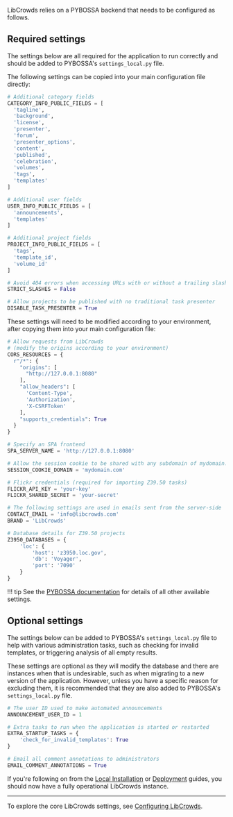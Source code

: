 LibCrowds relies on a PYBOSSA backend that needs to be configured as follows.

## Required settings

The settings below are all required for the application to run correctly and
should be added to PYBOSSA's `settings_local.py` file.

The following settings can be copied into your main configuration file
directly:

```python
# Additional category fields
CATEGORY_INFO_PUBLIC_FIELDS = [
  'tagline',
  'background',
  'license',
  'presenter',
  'forum',
  'presenter_options',
  'content',
  'published',
  'celebration',
  'volumes',
  'tags',
  'templates'
]

# Additional user fields
USER_INFO_PUBLIC_FIELDS = [
  'announcements',
  'templates'
]

# Additional project fields
PROJECT_INFO_PUBLIC_FIELDS = [
  'tags',
  'template_id',
  'volume_id'
]

# Avoid 404 errors when accessing URLs with or without a trailing slash
STRICT_SLASHES = False

# Allow projects to be published with no traditional task presenter
DISABLE_TASK_PRESENTER = True
```

These settings will need to be modified according to your environment, after
copying them into your main configuration file:

```python
# Allow requests from LibCrowds
# (modify the origins according to your environment)
CORS_RESOURCES = {
  r"/*": {
    "origins": [
      "http://127.0.0.1:8080"
    ],
    "allow_headers": [
      'Content-Type',
      'Authorization',
      'X-CSRFToken'
    ],
    "supports_credentials": True
  }
}

# Specify an SPA frontend
SPA_SERVER_NAME = 'http://127.0.0.1:8080'

# Allow the session cookie to be shared with any subdomain of mydomain.com
SESSION_COOKIE_DOMAIN = 'mydomain.com'

# Flickr credentials (required for importing Z39.50 tasks)
FLICKR_API_KEY = 'your-key'
FLICKR_SHARED_SECRET = 'your-secret'

# The following settings are used in emails sent from the server-side
CONTACT_EMAIL = 'info@libcrowds.com'
BRAND = 'LibCrowds'

# Database details for Z39.50 projects
Z3950_DATABASES = {
    'loc': {
        'host': 'z3950.loc.gov',
        'db': 'Voyager',
        'port': '7090'
    }
}
```

!!! tip
    See the [PYBOSSA documentation](http://docs.pybossa.com) for details of all
    other available settings.

## Optional settings

The settings below can be added to PYBOSSA's `settings_local.py` file to help
with various administration tasks, such as checking for invalid templates, or
triggering analysis of all empty results.

These settings are optional as they will modify the database and there are
instances when that is undesirable, such as when migrating to a new version
of the application. However, unless you have a specific reason for excluding
them, it is recommended that they are also added to PYBOSSA's
`settings_local.py` file.

```python
# The user ID used to make automated announcements
ANNOUNCEMENT_USER_ID = 1

# Extra tasks to run when the application is started or restarted
EXTRA_STARTUP_TASKS = {
    'check_for_invalid_templates': True
}

# Email all comment annotations to administrators
EMAIL_COMMENT_ANNOTATIONS = True
```

If you're following on from the [Local Installation](/setup/introduction.md)
or [Deployment](/setup/deployment.md) guides,
you should now have a fully operational LibCrowds instance.

---

To explore the core LibCrowds settings, see
[Configuring LibCrowds](/setup/configuring-libcrowds.md).
